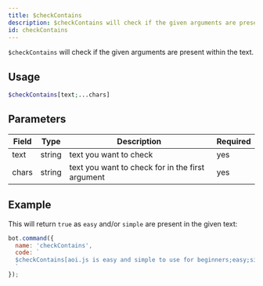 ```yaml
---
title: $checkContains 
description: $checkContains will check if the given arguments are present within a text.
id: checkContains
---
```


`$checkContains` will check if the given arguments are present within the text.

## Usage

```php
$checkContains[text;...chars]
```

## Parameters 


| Field | Type   | Description                                      | Required |
| ----- | ------ | ------------------------------------------------ | -------- |
| text  | string | text you want to check                           | yes      |
| chars | string | text you want to check for in the first argument | yes      |


## Example

This will return `true` as `easy` and/or `simple` are present in the given text:

```javascript
bot.command({
  name: 'checkContains',
  code: `
  $checkContains[aoi.js is easy and simple to use for beginners;easy;simple]
  `
});
```
